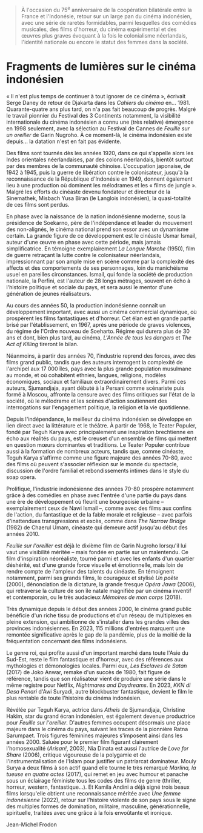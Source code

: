 > À l'occasion du 75<sup>e</sup> anniversaire de la coopération bilatérale entre la France et l'Indonésie, retour sur un large pan du cinéma indonésien, avec une série de raretés formidables, parmi lesquelles des comédies musicales, des films d'horreur, du cinéma expérimental et des œuvres plus graves évoquant à la fois le colonialisme néerlandais, l'identité nationale ou encore le statut des femmes dans la société.

# Fragments de lumières sur le cinéma indonésien

« Il n'est plus temps de continuer à tout ignorer de ce cinéma », écrivait Serge Daney de retour de Djakarta dans les _Cahiers du cinéma_ en... 1981. Quarante-quatre ans plus tard, on n'a pas fait beaucoup de progrès. Malgré le travail pionnier du Festival des 3 Continents notamment, la visibilité internationale du cinéma indonésien a connu une (très relative) émergence en 1998 seulement, avec la sélection au Festival de Cannes de _Feuille sur un oreiller_ de Garin Nugroho. À ce moment-là, le cinéma indonésien existe depuis... la datation n'est en fait pas évidente.

Des films sont tournés dès les années 1920, dans ce qui s'appelle alors les Indes orientales néerlandaises, par des colons néerlandais, bientôt surtout par des membres de la communauté chinoise. L'occupation japonaise, de 1942 à 1945, puis la guerre de libération contre le colonisateur, jusqu'à la reconnaissance de la République d'Indonésie en 1949, donnent également lieu à une production où dominent les mélodrames et les « films de jungle ». Malgré les efforts du cinéaste devenu fondateur et directeur de la Sinemathek, Misbach Yusa Biran (le Langlois indonésien), la quasi-totalité de ces films sont perdus.

En phase avec la naissance de la nation indonésienne moderne, sous la présidence de Soekarno, père de l'indépendance et leader du mouvement des non-alignés, le cinéma national prend son essor avec un dynamisme certain. La grande figure de ce développement est le cinéaste Usmar Ismail, auteur d'une œuvre en phase avec cette période, mais jamais simplificatrice. En témoigne exemplairement _La Longue Marche_ (1950), film de guerre retraçant la lutte contre le colonisateur néerlandais, impressionnant par son ample mise en scène comme par la complexité des affects et des comportements de ses personnages, loin du manichéisme usuel en pareilles circonstances. Ismail, qui fonde la société de production nationale, la Perfini, est l'auteur de 28 longs métrages, souvent en écho à l'histoire politique et sociale du pays, et sera aussi le mentor d'une génération de jeunes réalisateurs.

Au cours des années 50, la production indonésienne connaît un développement important, avec aussi un cinéma commercial dynamique, où prospèrent les films fantastiques et d'horreur. Cet élan est en grande partie brisé par l'établissement, en 1967, après une période de graves violences, du régime de l'Ordre nouveau de Soeharto. Régime qui durera plus de 30 ans et dont, bien plus tard, au cinéma, _L'Année de tous les dangers_ et _The Act of Killing_ tireront le bilan.

Néanmoins, à partir des années 70, l'industrie reprend des forces, avec des films grand public, tandis que des auteurs interrogent la complexité de l'archipel aux 17 000 îles, pays avec la plus grande population musulmane au monde, et où cohabitent ethnies, langues, religions, modèles économiques, sociaux et familiaux extraordinairement divers. Parmi ces auteurs, Sjumandjaja, ayant débuté à la Persani comme scénariste puis formé à Moscou, affronte la censure avec des films critiques sur l'état de la société, où le mélodrame et les scènes d'action soutiennent des interrogations sur l'engagement politique, la religion et la vie quotidienne.

Depuis l'indépendance, le meilleur du cinéma indonésien se développe en lien direct avec la littérature et le théâtre. À partir de 1968, le Teater Populer, fondé par Teguh Karya avec principalement une inspiration brechtienne en écho aux réalités du pays, est le creuset d'un ensemble de films qui mettent en question mœurs dominantes et traditions. Le Teater Populer contribue aussi à la formation de nombreux acteurs, tandis que, comme cinéaste, Teguh Karya s'affirme comme une figure majeure des années 70-80, avec des films où peuvent s'associer réflexion sur le monde du spectacle, discussion de l'ordre familial et rebondissements intimes dans le style du soap opera.

Prolifique, l'industrie indonésienne des années 70-80 prospère notamment grâce à des comédies en phase avec l'entrée d'une partie du pays dans une ère de développement où fleurit une bourgeoisie urbaine – exemplairement ceux de Nawi Ismail –, comme avec des films aux confins de l'action, du fantastique et de la fable morale et religieuse – avec parfois d'inattendues transgressions et excès, comme dans _The Narrow Bridge_ (1982) de Chaerul Umam, cinéaste qui demeure actif jusqu'au début des années 2010.

_Feuille sur l'oreiller_ est déjà le dixième film de Garin Nugroho lorsqu'il lui vaut une visibilité méritée – mais fondée en partie sur un malentendu. Ce film d'inspiration néoréaliste, tourné parmi et avec les enfants d'un quartier déshérité, est d'une grande force visuelle et émotionnelle, mais loin de rendre compte de l'ampleur des talents du cinéaste. En témoignent notamment, parmi ses grands films, le courageux et stylisé _Un poète_ (2000), dénonciation de la dictature, la grande fresque _Opéra Jawa_ (2006), qui retraverse la culture de son île natale magnifiée par un cinéma inventif et contemporain, ou le très audacieux _Mémoires de mon corps_ (2018).

Très dynamique depuis le début des années 2000, le cinéma grand public bénéficie d'un riche tissu de productions et d'un réseau de multiplexes en pleine extension, qui ambitionne de s'installer dans les grandes villes des provinces indonésiennes. En 2023, 115 millions d'entrées marquent une remontée significative après le gap de la pandémie, plus de la moitié de la fréquentation concernant des films indonésiens.

Le genre roi, qui profite aussi d'un important marché dans toute l'Asie du Sud-Est, reste le film fantastique et d'horreur, avec des références aux mythologies et démonologies locales. Parmi eux, _Les Esclaves de Satan_ (2017) de Joko Anwar, remake d'un succès de 1980, fait figure de référence, tandis que son réalisateur vient de produire une série dans le même registre pour Netflix, _Nightmares and Daydreams_. En 2023, _KKN di Desa Penari_ d'Awi Suryadi, autre blockbuster fantastique, devient le film le plus rentable de toute l'histoire du cinéma indonésien.

Révélée par Teguh Karya, actrice dans _Atheis_ de Sjumandjaja, Christine Hakim, star du grand écran indonésien, est également devenue productrice pour _Feuille sur l'oreiller_. D'autres femmes occupent désormais une place majeure dans le cinéma du pays, suivant les traces de la pionnière Ratna Sarumpaet. Trois figures féminines majeures s'imposent ainsi dans les années 2000. Saluée pour le premier film figurant clairement l'homosexualité (_Arisan!_, 2003), Nia Dinata est aussi l'autrice de _Love for Share_ (2006), critique vigoureuse de la polygamie et de l'instrumentalisation de l'Islam pour justifier un patriarcat dominateur. Mouly Surya a deux films à son actif quand elle tourne le très remarqué _Marlina, la tueuse en quatre actes_ (2017), qui remet en jeu avec humour et panache sous un éclairage féministe tous les codes des films de genre (thriller, horreur, western, fantastique...). Et Kamila Andini a déjà signé trois beaux films lorsqu'elle obtient une reconnaissance méritée avec _Une femme indonésienne_ (2022), retour sur l'histoire violente de son pays sous le signe des multiples formes de domination, militaire, masculine, générationnelle, spirituelle, traitées avec une grâce à la fois envoûtante et ironique.

<div class="author">Jean-Michel Frodon</div>
